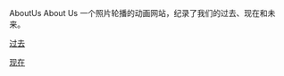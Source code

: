 AboutUs
About Us 一个照片轮播的动画网站，纪录了我们的过去、现在和未来。

[过去](https://ez4dc.github.io/AboutUs/iloveu.html) 


[现在](https://ez4dc.github.io/AboutUs/vedio.html) 
